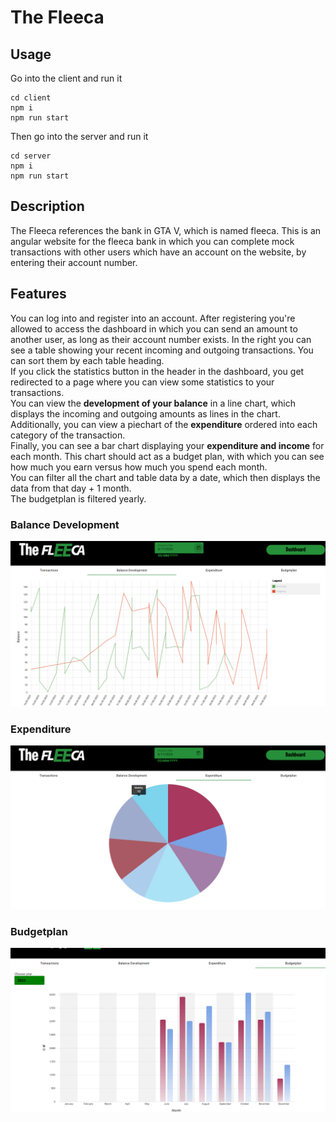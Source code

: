 # The Fleeca

## Usage
Go into the client and run it
```
cd client
npm i
npm run start
```
Then go into the server and run it
```
cd server
npm i
npm run start
```

## Description
The Fleeca references the bank in GTA V, which is named fleeca. This is an angular website for the fleeca bank in which you can complete mock transactions with other users which have an account on the website, by entering their account number. 

## Features
You can log into and register into an account. After registering you're allowed to access the dashboard in which you can send an amount to another user, as long as their account number exists. In the right you can see a table showing your recent incoming and outgoing transactions. You can sort them by each table heading.  
If you click the statistics button in the header in the dashboard, you get redirected to a page where you can view some statistics to your transactions.   
You can view the **development of your balance** in a line chart, which displays the incoming and outgoing amounts as lines in the chart.   
Additionally, you can view a piechart of the **expenditure** ordered into each category of the transaction.   
Finally, you can see a bar chart displaying your **expenditure and income** for each month. This chart should act as a budget plan, with which you can see how much you earn versus how much you spend each month.   
You can filter all the chart and table data by a date, which then displays the data from that day + 1 month.  
The budgetplan is filtered yearly.

### Balance Development
<p align="center">
  <img src="images/line_chart.png" alt="drawing" width=700"/>
</p>

### Expenditure
<p align="center">
  <img src="images/pie_chart.png" alt="drawing" width="700"/>
</p>

### Budgetplan
<p align="center">
  <img src="images/bar_chart.png" alt="drawing" width="700"/>
</p>
